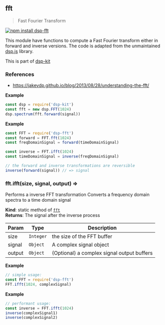 <a name="module_fft"></a>

## fft
> Fast Fourier Transform

[![npm install dsp-fft](https://nodei.co/npm/dsp-fft.png?mini=true)](https://npmjs.org/package/dsp-fft/)

This module have functions to compute a Fast Fourier transform either
in forward and inverse versions. The code is adapted from the unmaintained
[dsp.js](https://github.com/corbanbrook/dsp.js) library.

This is part of [dsp-kit](https://github.com/oramics/dsp-kit)

### References

- https://jakevdp.github.io/blog/2013/08/28/understanding-the-fft/

**Example**  
```js
const dsp = require('dsp-kit')
const fft = new dsp.FFT(1024)
dsp.spectrum(fft.forward(signal))
```
**Example**  
```js
const FFT = require('dsp-fft')
const forward = FFT.fft(1024)
const freqDomainSignal = forward(timeDomainSignal)

const inverse = FFT.ifft(1024)
const timeDomainSignal = inverse(freqDomainSignal)

// the forward and inverse transformations are reversible
inverse(forward(signal)) // => signal
```
<a name="module_fft.ifft"></a>

### fft.ifft(size, signal, output) ⇒
Performs a inverse FFT transformation
Converts a frequency domain spectra to a time domain signal

**Kind**: static method of <code>[fft](#module_fft)</code>  
**Returns**: The signal after the inverse process  

| Param | Type | Description |
| --- | --- | --- |
| size | <code>Integer</code> | the size of the FFT buffer |
| signal | <code>Object</code> | A complex signal object |
| output | <code>Object</code> | (Optional) a complex signal output buffers |

**Example**  
```js
// simple usage:
const FFT = require('dsp-fft')
FFT.ifft(1024, complexSignal)
```
**Example**  
```js
// performant usage:
const inverse = FFT.ifft(1024)
inverse(complexSignal1)
inverse(complexSignal2)
```
